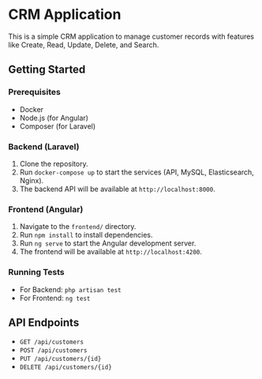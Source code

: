 # CRM Application

This is a simple CRM application to manage customer records with features like Create, Read, Update, Delete, and Search.

## Getting Started

### Prerequisites
- Docker
- Node.js (for Angular)
- Composer (for Laravel)

### Backend (Laravel)
1. Clone the repository.
2. Run `docker-compose up` to start the services (API, MySQL, Elasticsearch, Nginx).
3. The backend API will be available at `http://localhost:8000`.

### Frontend (Angular)
1. Navigate to the `frontend/` directory.
2. Run `npm install` to install dependencies.
3. Run `ng serve` to start the Angular development server.
4. The frontend will be available at `http://localhost:4200`.

### Running Tests
- For Backend: `php artisan test`
- For Frontend: `ng test`

## API Endpoints
- `GET /api/customers`
- `POST /api/customers`
- `PUT /api/customers/{id}`
- `DELETE /api/customers/{id}`
